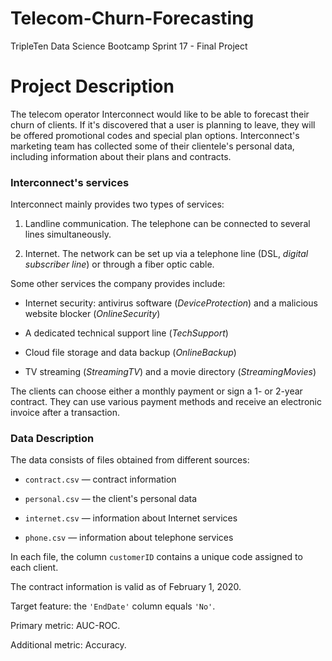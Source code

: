 # Telecom-Churn-Forecasting

TripleTen Data Science Bootcamp Sprint 17 - Final Project

# Project Description 

The telecom operator Interconnect would like to be able to forecast their churn of clients. If it's discovered that a user is planning to leave, they will be offered promotional codes and special plan options. Interconnect's marketing team has collected some of their clientele's personal data, including information about their plans and contracts.

### Interconnect's services

Interconnect mainly provides two types of services:

1. Landline communication. The telephone can be connected to several lines simultaneously.

2. Internet. The network can be set up via a telephone line (DSL, *digital subscriber line*) or through a fiber optic cable.

Some other services the company provides include:

- Internet security: antivirus software (*DeviceProtection*) and a malicious website blocker (*OnlineSecurity*)

- A dedicated technical support line (*TechSupport*)

- Cloud file storage and data backup (*OnlineBackup*)

- TV streaming (*StreamingTV*) and a movie directory (*StreamingMovies*)

The clients can choose either a monthly payment or sign a 1- or 2-year contract. They can use various payment methods and receive an electronic invoice after a transaction.

### Data Description

The data consists of files obtained from different sources:

- `contract.csv` — contract information
  
- `personal.csv` — the client's personal data

- `internet.csv` — information about Internet services

- `phone.csv` — information about telephone services

In each file, the column `customerID` contains a unique code assigned to each client.

The contract information is valid as of February 1, 2020.

Target feature: the `'EndDate'` column equals `'No'`.

Primary metric: AUC-ROC.

Additional metric: Accuracy.

